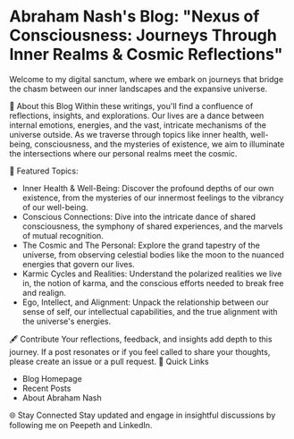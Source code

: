 # **Abraham Nash's Blog: "Nexus of Consciousness: Journeys Through Inner Realms & Cosmic Reflections"**

Welcome to my digital sanctum, where we embark on journeys that bridge the chasm between our inner landscapes and the expansive universe.

🌌 About this Blog
Within these writings, you'll find a confluence of reflections, insights, and explorations. Our lives are a dance between internal emotions, energies, and the vast, intricate mechanisms of the universe outside. As we traverse through topics like inner health, well-being, consciousness, and the mysteries of existence, we aim to illuminate the intersections where our personal realms meet the cosmic.

🌠 Featured Topics:
* Inner Health & Well-Being: Discover the profound depths of our own existence, from the mysteries of our innermost feelings to the vibrancy of our well-being.
* Conscious Connections: Dive into the intricate dance of shared consciousness, the symphony of shared experiences, and the marvels of mutual recognition.
* The Cosmic and The Personal: Explore the grand tapestry of the universe, from observing celestial bodies like the moon to the nuanced energies that govern our lives.
* Karmic Cycles and Realities: Understand the polarized realities we live in, the notion of karma, and the conscious efforts needed to break free and realign.
* Ego, Intellect, and Alignment: Unpack the relationship between our sense of self, our intellectual capabilities, and the true alignment with the universe's energies.

🖋️ Contribute
Your reflections, feedback, and insights add depth to this journey. If a post resonates or if you feel called to share your thoughts, please create an issue or a pull request.
🔗 Quick Links
* Blog Homepage
* Recent Posts
* About Abraham Nash

🌐 Stay Connected
Stay updated and engage in insightful discussions by following me on Peepeth and LinkedIn.
